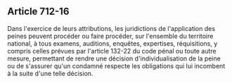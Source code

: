 Article 712-16
----
Dans l'exercice de leurs attributions, les juridictions de l'application des
peines peuvent procéder ou faire procéder, sur l'ensemble du territoire
national, à tous examens, auditions, enquêtes, expertises, réquisitions, y
compris celles prévues par l'article 132-22 du code pénal ou toute autre mesure,
permettant de rendre une décision d'individualisation de la peine ou de
s'assurer qu'un condamné respecte les obligations qui lui incombent à la suite
d'une telle décision.
